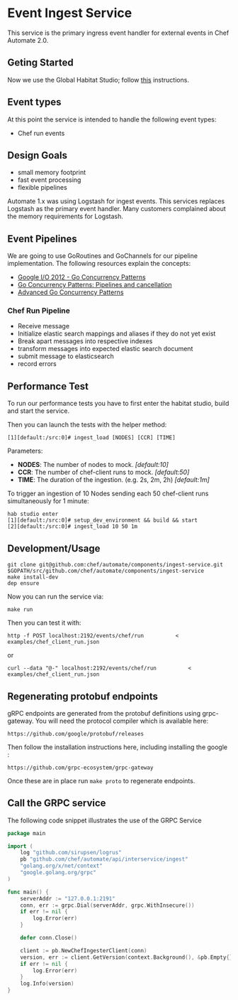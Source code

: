 # Event Ingest Service

This service is the primary ingress event handler for external events in Chef
Automate 2.0.

## Geting Started

Now we use the Global Habitat Studio; follow
[this](https://github.com/chef/automate/#global-habitat-studio) instructions.

## Event types

At this point the service is intended to handle the following event types:

- Chef run events

## Design Goals

- small memory footprint
- fast event processing
- flexible pipelines

Automate 1.x was using Logstash for ingest events. This services replaces Logstash as the primary event handler. Many customers complained about the memory requirements for Logstash.

## Event Pipelines

We are going to use GoRoutines and GoChannels for our pipeline implementation. The following resources explain the concepts:

 - [Google I/O 2012 - Go Concurrency Patterns](https://www.youtube.com/watch?v=f6kdp27TYZs)
 - [Go Concurrency Patterns: Pipelines and cancellation](https://blog.golang.org/pipelines)
 - [Advanced Go Concurrency Patterns](https://blog.golang.org/advanced-go-concurrency-patterns)

### Chef Run Pipeline

- Receive message
- Initialize elastic search mappings and aliases if they do not yet exist
- Break apart messages into respective indexes
- transform messages into expected elastic search document
- submit message to elasticsearch
- record errors

## Performance Test

To run our performance tests you have to first enter the habitat studio, build and start the service.

Then you can launch the tests with the helper method:

	[1][default:/src:0]# ingest_load [NODES] [CCR] [TIME]

Parameters:

* **NODES**: The number of nodes to mock. _[default:10]_
* **CCR**: The number of chef-client runs to mock. _[default:50]_
* **TIME**: The duration of the ingestion. (e.g. 2s, 2m, 2h) _[default:1m]_

To trigger an ingestion of 10 Nodes sending each 50 chef-client runs simultaneously for 1 minute:

	hab studio enter
	[1][default:/src:0]# setup_dev_environment && build && start
	[2][default:/src:0]# ingest_load 10 50 1m

## Development/Usage

```
git clone git@github.com:chef/automate/components/ingest-service.git $GOPATH/src/github.com/chef/automate/components/ingest-service
make install-dev
dep ensure
```

Now you can run the service via:

```
make run
```

Then you can test it with:
```
http -f POST localhost:2192/events/chef/run          < examples/chef_client_run.json
```

or

```
curl --data "@-" localhost:2192/events/chef/run          < examples/chef_client_run.json
```

## Regenerating protobuf endpoints

gRPC endpoints are generated from the protobuf definitions using grpc-gateway.
You will need the protocol compiler which is available here:
```
https://github.com/google/protobuf/releases
```
Then follow the installation instructions here, including installing the google :
```
https://github.com/grpc-ecosystem/grpc-gateway
```
Once these are in place run `make proto` to regenerate endpoints.


## Call the GRPC service

The following code snippet illustrates the use of the GRPC Service

```go
package main

import (
	log "github.com/sirupsen/logrus"
	pb "github.com/chef/automate/api/interservice/ingest"
	"golang.org/x/net/context"
	"google.golang.org/grpc"
)

func main() {
	serverAddr := "127.0.0.1:2191"
	conn, err := grpc.Dial(serverAddr, grpc.WithInsecure())
	if err != nil {
		log.Error(err)
	}

	defer conn.Close()

	client := pb.NewChefIngesterClient(conn)
	version, err := client.GetVersion(context.Background(), &pb.Empty{})
	if err != nil {
		log.Error(err)
	}
	log.Info(version)
}
```
